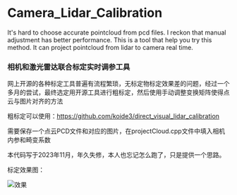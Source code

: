 # Camera_Lidar_Calibration
It's hard to choose accurate pointcloud from pcd files. I reckon that manual adjustment has better performance. This is a tool that help you try this method. It can project pointcloud from lidar to camera real time.


### 相机和激光雷达联合标定实时调参工具

网上开源的各种标定工具普遍有流程繁琐，无标定物标定效果差的问题，经过一个多月的尝试，最终选定用开源工具进行粗标定，然后使用手动调整变换矩阵使得点云与图片对齐的方法

粗标定可以使用：https://github.com/koide3/direct_visual_lidar_calibration

需要保存一个点云PCD文件和对应的图片，在projectCloud.cpp文件中填入相机内参和畸变系数

本代码写于2023年11月，年久失修，本人也忘记怎么跑了，只是提供一个思路。

标定效果图：  

![效果](https://github.com/SZURPVision/Camera_Lidar_Calibration/assets/89376165/66776d88-37af-4809-bf3e-f99519c9b5cd)

